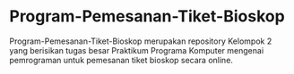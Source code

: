 # Program-Pemesanan-Tiket-Bioskop
Program-Pemesanan-Tiket-Bioskop
merupakan repository Kelompok 2 yang berisikan tugas besar Praktikum Programa Komputer mengenai pemrograman untuk pemesanan tiket bioskop secara online.
